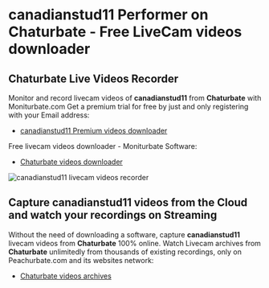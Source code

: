 # canadianstud11 Performer on Chaturbate - Free LiveCam videos downloader

## Chaturbate Live Videos Recorder

Monitor and record livecam videos of **canadianstud11** from **Chaturbate** with Moniturbate.com
Get a premium trial for free by just and only registering with your Email address:
* [canadianstud11 Premium videos downloader](https://moniturbate.com/request-demo-licence-key.html)

Free livecam videos downloader - Moniturbate Software:
* [Chaturbate videos downloader](https://moniturbate.com/moniturbate-download-software.html)

![canadianstud11 livecam videos recorder](https://peachurnet.com/templates/moniturbate-software.png)


## Capture canadianstud11 videos from the Cloud and watch your recordings on Streaming

Without the need of downloading a software, capture **canadianstud11** livecam videos from **Chaturbate** 100% online.
Watch Livecam archives from **Chaturbate** unlimitedly from thousands of existing recordings, only on Peachurbate.com and its websites network:
* [Chaturbate videos archives](https://peachurnet.com/)
